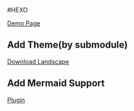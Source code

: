 #HEXO

[Demo Page](https://josephmtsai.github.io/)

## Add Theme(by submodule)

[Download Landscape](https://github.com/hexojs/hexo-theme-landscape)

## Add Mermaid Support

[Plugin](https://github.com/webappdevelp/hexo-filter-mermaid-diagrams)
